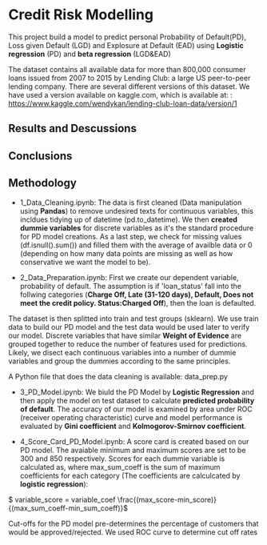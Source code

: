 # Credit Risk Modelling

This project build a model to predict personal Probability of Default(PD), Loss given Default (LGD) and Explosure at Default (EAD) using **Logistic regression** (PD) and **beta regression** (LGD&EAD)

The dataset contains all available data for more than 800,000 consumer loans issued from 2007 to 2015 by Lending Club: a large US peer-to-peer lending company. There are several different versions of this dataset. We have used a version available on kaggle.com, which is available at:
: https://www.kaggle.com/wendykan/lending-club-loan-data/version/1

## Results and Descussions

## Conclusions

## Methodology
* 1_Data_Cleaning.ipynb: The data is first cleaned (Data manipulation using **Pandas**) to remove undesired texts for continuous variables, this incldues tidying up of datetime (pd.to_datetime). We then **created dummie variables** for discrete variables as it's the standard procedure for PD model creations. As a last step, we check for missing values (df.isnull().sum()) and filled them with the average of availble data or 0 (depending on how many data points are missing as well as how conservative we want the model to be). 

* 2_Data_Preparation.ipynb: First we create our dependent variable, probability of default. The assumption is if 'loan_status' fall into the follwing categories (**Charge Off, Late (31-120 days), Default, Does not meet the credit policy. Status:Charged Off**), then the loan is defaulted.

The dataset is then splitted into train and test groups (sklearn). We use train data to build our PD model and the test data would be used later to verify our model. Discrete variables that have similar **Weight of Evidence** are grouped together to reduce the number of features used for predictions. Likely, we disect each continuous variables into a number of dummie variables and group the dummies according to the same principles.

A Python file that does the data cleaning is available: data_prep.py

* 3_PD_Model.ipynb: We biuld the PD Model by **Logistic Regression** and then apply the model on test dataset to calculate **predicted probability of default**. The accuracy of our model is examined by area under ROC (receiver operating characteristic) curve and model performance is evaluated by **Gini coefficient** and **Kolmogorov-Smirnov coefficient**. 

* 4_Score_Card_PD_Model.ipynb: A score card is created based on our PD model. The avaiable minimum and maximum scores are set to be 300 and 850 respectively. Scores for each dummie variable is calculated as, where max_sum_coeff is the sum of maximum coefficients for each category (The coefficients are calculcated by **logistic regression**):

$ variable\_score = variable\_coef \frac{(max\_score-min\_score)}{(max\_sum\_coeff-min\_sum\_coeff)}$

Cut-offs for the PD model pre-determines the percentage of customers that would be approved/rejected. We used ROC curve to determine cut off rates 
